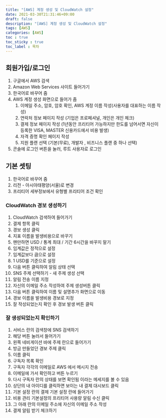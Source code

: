 ```yaml
---
title: "[AWS] 계정 생성 및 CloudWatch 설정"
date: 2021-03-30T21:31:46+09:00
draft: false
description: "[AWS] 계정 생성 및 CloudWatch 설정"
tags: [AWS]
categories: [AWS]
toc : true
toc_sticky : true
toc_label : 목차
---
```

## 회원가입/로그인

1. 구글에서 AWS 검색
2. Amazon Web Services 사이트 들어가기
3. 한국어로 바꾸어 줌
4. AWS 계정 생성 화면으로 들어가 줌
    1. 이메일 주소, 암호, 암호 확인, AWS 계정 이름 작성(사용자를 대표하는 이름 작성)
    2. 연락처 정보 페이지 작성 (기업은 프로페셔널, 개인은 개인 체크)
    3. 결제 정보 페이지 작성 (1년동안 프리티어 가능하지만 한도를 넘어서면 자신이 등록한 VISA, MASTER 신용카드에서 비용 발생)
    4. 자격 증명 확인 페이지 작성
    5. 지원 플랜 선택 (기본(무료), 개발자 , 비즈니스 플랜 중 하나 선택)
5. 콘솔에 로그인 버튼을 눌러, 루트 사용자로 로그인


## 기본 셋팅

1. 한국어로 바꾸어 줌
2. 리전 - 아시아태평양(서울)로 변경
3. 프리티어 세부정보에서 유형별 프리티어 조건 확인


### CloudWatch 경보 생성하기

1. CloudWatch 검색하여 들어가기
2. 결제 항목 클릭
3. 경보 생성 클릭
4. 지표 이름을 발생비용으로 바꾸기
5. 왠만하면 USD / 통계 최대 / 기간 6시간을 바꾸지 말기
6. 임계값은 정적으로 설정
7. 임계값보다 큼으로 설정
8. 1 USD를 기준으로 설정
9. 다음 버튼 클릭하여 알림 상태 선택
10. SNS 주제 선택하기 - 새 주제 생성 선택
11. 알림 전송 이름 지정
12. 자신의 이메일 주소 작성하여 주제 생성버튼 클릭
13. 다음 버튼 클릭하여 이름 및 설명추가 화면으로 이동
14. 경보 이름을 발생비용 경보로 지정
15. 잘 작성되었는지 확인 후 경보 발생 버튼 클릭


### 잘 생성되었는지 확인하기

1. 서비스 란의 검색창에 SNS 검색하기
2. 해당 버튼 눌러서 들어가기
3. 왼쪽 네비게이션 바에 주제 란으로 들어가기
4. 방금 만들었던 경보 주제 클릭
5. 이름 클릭
6. 구독자 목록 확인
7. 구독자 각각의 이메일로 AWS 에서 메시지 전송 
8. 이메일에 가서 확인하고 버튼 누르기
9. 다시 구독자 란의 상태를 보면 확인됨 이라는 메세지를 볼 수 있음
10. 상단의 내 아이디를 클릭하면 보이는 내 결제 대시보드 클릭
11. 기본 설정 란의 결제 기본 설정 란에 들어가기
12. 비용 관리 기본설정의 프리티어 사용량 알림 수신 클릭
13. 그 아래 란의 이메일 주소에 자신의 이메일 주소 작성
14. 결제 알림 받기 체크하기
